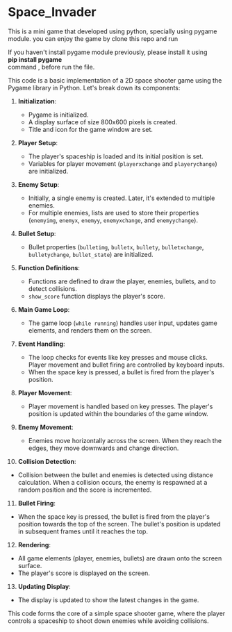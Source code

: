 # Space_Invader
This is a mini game that developed using python, specially using pygame module.
you can enjoy the game by clone this repo and run

If you haven't install pygame module previously, please install it using <br/>
    **pip install pygame** <br/>command , before run the file.

This code is a basic implementation of a 2D space shooter game using the Pygame library in Python. Let's break down its components:

1. **Initialization**: 
   - Pygame is initialized.
   - A display surface of size 800x600 pixels is created.
   - Title and icon for the game window are set.

2. **Player Setup**:
   - The player's spaceship is loaded and its initial position is set.
   - Variables for player movement (`playerxchange` and `playerychange`) are initialized.

3. **Enemy Setup**:
   - Initially, a single enemy is created. Later, it's extended to multiple enemies.
   - For multiple enemies, lists are used to store their properties (`enemyimg`, `enemyx`, `enemyy`, `enemyxchange`, and `enemyychange`).

4. **Bullet Setup**:
   - Bullet properties (`bulletimg`, `bulletx`, `bullety`, `bulletxchange`, `bulletychange`, `bullet_state`) are initialized.

5. **Function Definitions**:
   - Functions are defined to draw the player, enemies, bullets, and to detect collisions.
   - `show_score` function displays the player's score.

6. **Main Game Loop**:
   - The game loop (`while running`) handles user input, updates game elements, and renders them on the screen.

7. **Event Handling**:
   - The loop checks for events like key presses and mouse clicks. Player movement and bullet firing are controlled by keyboard inputs.
   - When the space key is pressed, a bullet is fired from the player's position.

8. **Player Movement**:
   - Player movement is handled based on key presses. The player's position is updated within the boundaries of the game window.

9. **Enemy Movement**:
   - Enemies move horizontally across the screen. When they reach the edges, they move downwards and change direction.

10. **Collision Detection**:
   - Collision between the bullet and enemies is detected using distance calculation. When a collision occurs, the enemy is respawned at a random position and the score is incremented.

11. **Bullet Firing**:
   - When the space key is pressed, the bullet is fired from the player's position towards the top of the screen. The bullet's position is updated in subsequent frames until it reaches the top.

12. **Rendering**:
   - All game elements (player, enemies, bullets) are drawn onto the screen surface.
   - The player's score is displayed on the screen.

13. **Updating Display**:
   - The display is updated to show the latest changes in the game.

This code forms the core of a simple space shooter game, where the player controls a spaceship to shoot down enemies while avoiding collisions.